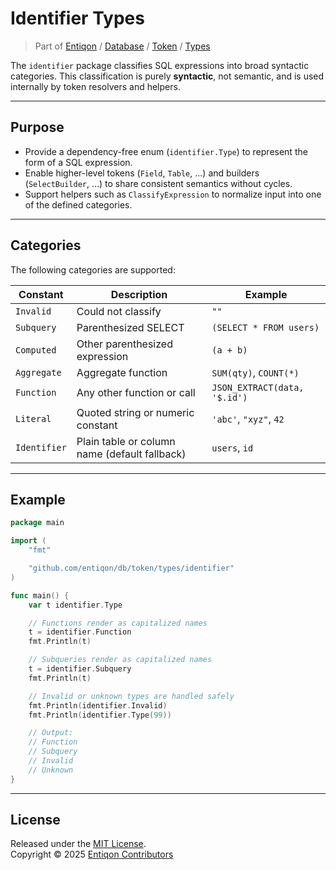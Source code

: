 # Identifier Types

> Part of [Entiqon](https://github.com/entiqon/entiqon) / [Database](../../../) / [Token](../../) / [Types](../)

The `identifier` package classifies SQL expressions into broad syntactic
categories. This classification is purely **syntactic**, not semantic,
and is used internally by token resolvers and helpers.

---

## Purpose

- Provide a dependency-free enum (`identifier.Type`) to represent
  the form of a SQL expression.
- Enable higher-level tokens (`Field`, `Table`, …) and builders
  (`SelectBuilder`, …) to share consistent semantics without cycles.
- Support helpers such as `ClassifyExpression` to normalize input
  into one of the defined categories.

---

## Categories

The following categories are supported:

| Constant     | Description                                                      | Example                        |
|--------------|------------------------------------------------------------------|--------------------------------|
| `Invalid`    | Could not classify                                               | `""`                           |
| `Subquery`   | Parenthesized SELECT                                             | `(SELECT * FROM users)`        |
| `Computed`   | Other parenthesized expression                                   | `(a + b)`                      |
| `Aggregate`  | Aggregate function                                               | `SUM(qty)`, `COUNT(*)`         |
| `Function`   | Any other function or call                                       | `JSON_EXTRACT(data, '$.id')`   |
| `Literal`    | Quoted string or numeric constant                                | `'abc'`, `"xyz"`, `42`         |
| `Identifier` | Plain table or column name (default fallback)                    | `users`, `id`                  |

---

## Example

```go
package main

import (
	"fmt"

	"github.com/entiqon/db/token/types/identifier"
)

func main() {
	var t identifier.Type

	// Functions render as capitalized names
	t = identifier.Function
	fmt.Println(t)

	// Subqueries render as capitalized names
	t = identifier.Subquery
	fmt.Println(t)

	// Invalid or unknown types are handled safely
	fmt.Println(identifier.Invalid)
	fmt.Println(identifier.Type(99))

	// Output:
	// Function
	// Subquery
	// Invalid
	// Unknown
}
```

---

## License

Released under the [MIT License](../../../../LICENSE).  
Copyright © 2025 [Entiqon Contributors](https://entiqon.io)
